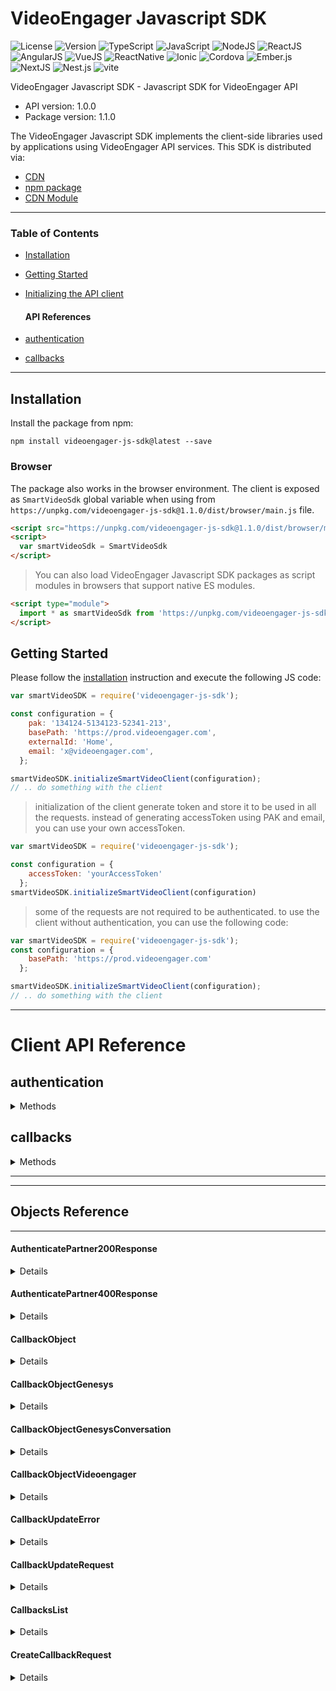 # VideoEngager Javascript SDK

<!-- BADGES -->
![License](https://img.shields.io/badge/license-MIT-blue.svg)
![Version](https://img.shields.io/npm/v/videoengager-api)
![TypeScript](https://img.shields.io/badge/TypeScript-Built%20in-succes)
![JavaScript](https://img.shields.io/badge/JavaScript-Built%20in-succes)
![NodeJS](https://img.shields.io/badge/NodeJS-Compatible-succes)
![ReactJS](https://img.shields.io/badge/ReactJS-Compatible-succes)
![AngularJS](https://img.shields.io/badge/AngularJS-Compatible-succes)
![VueJS](https://img.shields.io/badge/VueJS-Compatible-succes)
![ReactNative](https://img.shields.io/badge/ReactNative-Compatible-succes)
![Ionic](https://img.shields.io/badge/Ionic-Compatible-succes)
![Cordova](https://img.shields.io/badge/Cordova-Compatible-succes)
![Ember.js](https://img.shields.io/badge/Ember.js-Compatible-succes)
![NextJS](https://img.shields.io/badge/Next-Compatible-succes)
![Nest.js](https://img.shields.io/badge/Nest.js-Compatible-succes)
![vite](https://img.shields.io/badge/vite-Compatible-succes)
<!-- END BADGES -->

VideoEngager Javascript SDK - Javascript SDK for VideoEngager API
- API version: 1.0.0
- Package version: 1.1.0

The VideoEngager Javascript SDK implements the client-side libraries used by
applications using VideoEngager API services. This SDK is distributed via:

- [CDN](https://unpkg.com/videoengager-js-sdk@1.1.0/dist/browser/main.js)
- [npm package](https://www.npmjs.com/package/videoengager-js-sdk)
- [CDN Module](https://unpkg.com/videoengager-js-sdk@1.1.0/dist/esm/index.js)

---

### Table of Contents

- [Installation](#installation)
- [Getting Started](#getting-started)
- [Initializing the API client](#initializing-the-api-client)

  #### API References
- [authentication](#authentication)
- [callbacks](#callbacks)


---

## Installation

Install the package from npm:

```shell
npm install videoengager-js-sdk@latest --save
```

### Browser

The package also works in the browser environment. The client is exposed as `SmartVideoSdk` global variable when using from `https://unpkg.com/videoengager-js-sdk@1.1.0/dist/browser/main.js` file.

```html
<script src="https://unpkg.com/videoengager-js-sdk@1.1.0/dist/browser/main.js"></script>
<script>
  var smartVideoSdk = SmartVideoSdk
</script>
```

> You can also load VideoEngager Javascript SDK packages as script modules in browsers that support native ES modules.

```html
<script type="module">
  import * as smartVideoSdk from 'https://unpkg.com/videoengager-js-sdk@1.1.0/dist/esm/index.js';
</script>
```


## Getting Started

Please follow the [installation](#installation) instruction and execute the following JS code:

```javascript
var smartVideoSDK = require('videoengager-js-sdk');

const configuration = {
    pak: '134124-5134123-52341-213',
    basePath: 'https://prod.videoengager.com',
    externalId: 'Home',
    email: 'x@videoengager.com',
  };

smartVideoSDK.initializeSmartVideoClient(configuration);
// .. do something with the client
```

> initialization of the client generate token and store it to be used in all the requests.
> instead of generating accessToken using PAK and email, you can use your own accessToken.

```javascript
var smartVideoSDK = require('videoengager-js-sdk');

const configuration = {
    accessToken: 'yourAccessToken'
  };
smartVideoSDK.initializeSmartVideoClient(configuration)
```

> some of the requests are not required to be authenticated.
> to use the client without authentication, you can use the following code:

```javascript
var smartVideoSDK = require('videoengager-js-sdk');
const configuration = {
    basePath: 'https://prod.videoengager.com'
  };

smartVideoSDK.initializeSmartVideoClient(configuration);
// .. do something with the client
```
---

# Client API Reference



## authentication


<details>	
  <summary>Methods</summary>



### authenticatePartner

Authenticate Using Partner Access Key

This API will generate a token for the partner to use in the SDK

<details>

> Requires Authentication: false

#### Parameters

- **pak** (required) - TYPE:  [string](#string) - Partner API Key
- **externalId** (required) - TYPE:  [string](#string) - External ID
- **email** (required) - TYPE:  [string](#string) - partner email
  

```javascript

const response = await smartVideoSDK.authentication.authenticatePartner({
    pak,
    externalId,
    email
});

console.log(response.data); // response   

```

#### Return Type
> returns:  [AxiosPromise](https://github.com/axios/axios#response-schema)<[AuthenticatePartner200Response](#AuthenticatePartner200Response)>

> Example Response:
```json 
{
  "token_expiration" : 0,
  "token" : "eyJhbGciOiJIUzI1NXssInR5cCI6IkpXVCJ9.eyJfaWQiOiI2M2UxODhlNFEcwTNjNTY4ODAzYTljZTYiLCJwYWsiOiJERVYyIiwiaWF0IjoxNjc1NzkwODI5LCJleHAiOjE2NzgzODI4Mjl9.wIz7qVBUaWMxfH-IDCSkSWWsmKtc2QYPQoHpLUtLlAM"
}
```

</details>





</details>



## callbacks


<details>	
  <summary>Methods</summary>



### createCallback

Create New Genesys Callback

Notes.  *URL* is required, transferID is needed if you want to be able to deactive it later, pin will not be applied if brokerage settings doesn\'t allow it, if code is not provided, code automatically will be generated.

<details>

> Requires Authentication: true

#### Parameters

- **requestBody** (required) - TYPE:  [{ [key: string]: string; }](#{ [key: string]: string; }) - 
- **tenantId** (required) - TYPE:  [string](#string) - Tennant ID
  

```javascript

const response = await smartVideoSDK.callbacks.createCallback({
    requestBody,
    tenantId
});

console.log(response.data); // response   

```

#### Return Type
> returns:  [AxiosPromise](https://github.com/axios/axios#response-schema)<[CallbackObject](#CallbackObject)>

> Example Response:
```json 
{
  "genesys" : {
    "queueId" : "a1731678-13f6-4ab0-ac6d-f82813b7abee",
    "scriptId" : "950be2a3-65b7-461e-8ba2-f8fb62c2d95a",
    "conversation" : {
      "id" : "950be2a3-65b7-461e-8ba2-f8fb62c2d95a"
    }
  },
  "videoengager" : {
    "date" : 1676303962674,
    "code" : "k8DOH4",
    "subject" : "bla bla",
    "created" : "2023-02-13T15:59:22.684Z",
    "autoAnswer" : true,
    "active" : true,
    "meetingUrl" : "https://dev.videoengager.com/ve/k8DOH4",
    "duration" : 60,
    "phone" : "+971585194108",
    "name" : "Mamoun H",
    "agentUrl" : "https://dev.videoengager.com/ve/iqTF6W",
    "email" : "maamoon@callback.com",
    "scheduleId" : "82212b25-0976-2048-ed3e-6cb1fac47977",
    "customAttributes" : {
      "additionalProp1" : "value1",
      "additionalProp3" : "value2"
    }
  },
  "emailSent" : true,
  "icsCalendarData" : "BEGIN:VCALENDAR VERSION:2.0 CALSCALE:GREGORIAN PRODID:adamgibbons/ics METHOD:REQUEST X-PUBLISHED-TTL:PT1H BEGIN:VEVENT UID:82212b25-0976-2048-ed3e-6cb1fac47977 SUMMARY:Video Meeting DTSTAMP:20230213T155700Z DTSTART:20230213T155900Z SEQUENCE:1 DESCRIPTION:Start your video meeting by opening URL in your browser URL:https://dev.videoengager.com/ve/k8DOH4 LOCATION:https://dev.videoengager.com/ve/k8DOH4 STATUS:CONFIRMED CREATED:20230213T155900Z ATTENDEE;RSVP=TRUE;ROLE=OPT-PARTICIPANT;PARTSTAT=ACCEPTED;CN=Mamoun unde fined:mailto:maamoon@callback.com DURATION:PT60M END:VEVENT END:VCALENDAR"
}
```

</details>

---




### deleteCallbackByConversationId

remove callback by conversation ID

used to deactive remove callback by conversation ID

<details>

> Requires Authentication: true

#### Parameters

- **tenantId** (required) - TYPE:  [string](#string) - Tennant ID
- **conversationId** (required) - TYPE:  [string](#string) - Conversation ID
  

```javascript

const response = await smartVideoSDK.callbacks.deleteCallbackByConversationId({
    tenantId,
    conversationId
});

console.log(response.data); // response   

```

#### Return Type
> returns:  [AxiosPromise](https://github.com/axios/axios#response-schema)<[CallbackObject](#CallbackObject)>

> Example Response:
```json 
{
  "genesys" : {
    "queueId" : "a1731678-13f6-4ab0-ac6d-f82813b7abee",
    "scriptId" : "950be2a3-65b7-461e-8ba2-f8fb62c2d95a",
    "conversation" : {
      "id" : "950be2a3-65b7-461e-8ba2-f8fb62c2d95a"
    }
  },
  "videoengager" : {
    "date" : 1676303962674,
    "code" : "k8DOH4",
    "subject" : "bla bla",
    "created" : "2023-02-13T15:59:22.684Z",
    "autoAnswer" : true,
    "active" : true,
    "meetingUrl" : "https://dev.videoengager.com/ve/k8DOH4",
    "duration" : 60,
    "phone" : "+971585194108",
    "name" : "Mamoun H",
    "agentUrl" : "https://dev.videoengager.com/ve/iqTF6W",
    "email" : "maamoon@callback.com",
    "scheduleId" : "82212b25-0976-2048-ed3e-6cb1fac47977",
    "customAttributes" : {
      "additionalProp1" : "value1",
      "additionalProp3" : "value2"
    }
  },
  "emailSent" : true,
  "icsCalendarData" : "BEGIN:VCALENDAR VERSION:2.0 CALSCALE:GREGORIAN PRODID:adamgibbons/ics METHOD:REQUEST X-PUBLISHED-TTL:PT1H BEGIN:VEVENT UID:82212b25-0976-2048-ed3e-6cb1fac47977 SUMMARY:Video Meeting DTSTAMP:20230213T155700Z DTSTART:20230213T155900Z SEQUENCE:1 DESCRIPTION:Start your video meeting by opening URL in your browser URL:https://dev.videoengager.com/ve/k8DOH4 LOCATION:https://dev.videoengager.com/ve/k8DOH4 STATUS:CONFIRMED CREATED:20230213T155900Z ATTENDEE;RSVP=TRUE;ROLE=OPT-PARTICIPANT;PARTSTAT=ACCEPTED;CN=Mamoun unde fined:mailto:maamoon@callback.com DURATION:PT60M END:VEVENT END:VCALENDAR"
}
```

</details>

---




### getCallbackByConversationId

Get Single Callback

used to retrieve callback by conversation id

<details>

> Requires Authentication: true

#### Parameters

- **tenantId** (required) - TYPE:  [string](#string) - Tennant ID
- **conversationId** (required) - TYPE:  [string](#string) - Conversation ID
  

```javascript

const response = await smartVideoSDK.callbacks.getCallbackByConversationId({
    tenantId,
    conversationId
});

console.log(response.data); // response   

```

#### Return Type
> returns:  [AxiosPromise](https://github.com/axios/axios#response-schema)<[CallbackObject](#CallbackObject)>

> Example Response:
```json 
{
  "genesys" : {
    "queueId" : "a1731678-13f6-4ab0-ac6d-f82813b7abee",
    "scriptId" : "950be2a3-65b7-461e-8ba2-f8fb62c2d95a",
    "conversation" : {
      "id" : "950be2a3-65b7-461e-8ba2-f8fb62c2d95a"
    }
  },
  "videoengager" : {
    "date" : 1676303962674,
    "code" : "k8DOH4",
    "subject" : "bla bla",
    "created" : "2023-02-13T15:59:22.684Z",
    "autoAnswer" : true,
    "active" : true,
    "meetingUrl" : "https://dev.videoengager.com/ve/k8DOH4",
    "duration" : 60,
    "phone" : "+971585194108",
    "name" : "Mamoun H",
    "agentUrl" : "https://dev.videoengager.com/ve/iqTF6W",
    "email" : "maamoon@callback.com",
    "scheduleId" : "82212b25-0976-2048-ed3e-6cb1fac47977",
    "customAttributes" : {
      "additionalProp1" : "value1",
      "additionalProp3" : "value2"
    }
  },
  "emailSent" : true,
  "icsCalendarData" : "BEGIN:VCALENDAR VERSION:2.0 CALSCALE:GREGORIAN PRODID:adamgibbons/ics METHOD:REQUEST X-PUBLISHED-TTL:PT1H BEGIN:VEVENT UID:82212b25-0976-2048-ed3e-6cb1fac47977 SUMMARY:Video Meeting DTSTAMP:20230213T155700Z DTSTART:20230213T155900Z SEQUENCE:1 DESCRIPTION:Start your video meeting by opening URL in your browser URL:https://dev.videoengager.com/ve/k8DOH4 LOCATION:https://dev.videoengager.com/ve/k8DOH4 STATUS:CONFIRMED CREATED:20230213T155900Z ATTENDEE;RSVP=TRUE;ROLE=OPT-PARTICIPANT;PARTSTAT=ACCEPTED;CN=Mamoun unde fined:mailto:maamoon@callback.com DURATION:PT60M END:VEVENT END:VCALENDAR"
}
```

</details>

---




### getTennantAvailability

Get Availablity of tennant for tennant

should return Object of dates strings with true or false

<details>

> Requires Authentication: false

#### Parameters

- **tenantId** (required) - TYPE:  [string](#string) - Tennant ID
- **numberOfDays** (required) - TYPE:  [number](#number) - number of days to return
- **start** (required) - TYPE:  [string](#string) - start date (Number, Date ISO String, or Date)
  

```javascript

const response = await smartVideoSDK.callbacks.getTennantAvailability({
    tenantId,
    numberOfDays,
    start
});

console.log(response.data); // response   

```

#### Return Type
> returns:  [AxiosPromise](https://github.com/axios/axios#response-schema)<[{ [key: string]: number; }](#{ [key: string]: number; })>

> Example Response:
```json 
{
  "2023-02-13T15:59:22.684Z" : 1,
  "2023-02-13T16:59:22.684Z" : 1,
  "2023-02-13T17:59:22.684Z" : 0
}
```

</details>

---




### getTennantCalendar

Get Calendar configuration of tennant

Calendar configuration of tennant can be set in Settings page

<details>

> Requires Authentication: false

#### Parameters

- **tenantId** (required) - TYPE:  [string](#string) - Tennant ID
  

```javascript

const response = await smartVideoSDK.callbacks.getTennantCalendar({
    tenantId
});

console.log(response.data); // response   

```

#### Return Type
> returns:  [AxiosPromise](https://github.com/axios/axios#response-schema)<[string](#string)>


</details>

---




### listCallbacks

List Callbacks for specific tennant.

Returns a list of callbacks for specific tenant and period with Server Side Pagination, Sorting and Filtering.

<details>

> Requires Authentication: true

#### Parameters

- **tenantId** (required) - TYPE:  [string](#string) - Tenant ID
- **from** (required) - TYPE:  [string](#string) - start of the period
- **to** (required) - TYPE:  [string](#string) - End of the period
  
- **preferedAgent** - TYPE:  [string](#string) - filter result by preferred agent
- **orderBy** - TYPE:  [&#39;duration&#39; | &#39;created&#39; | &#39;date&#39; | &#39;canceled&#39;](#&#39;duration&#39; | &#39;created&#39; | &#39;date&#39; | &#39;canceled&#39;) - Order by (default is date)
- **asc** - TYPE:  [1 | -1](#1 | -1) - Order by ascending or descending
- **pageSize** - TYPE:  [number](#number) - Page size
- **page** - TYPE:  [number](#number) - Page number
- **searchBy** - TYPE:  [string](#string) - * Search by specific field (will search in all fields if not specified) &lt;br /&gt; * Allowed values: visitor.name, visitor.email, conversationId, visitor.phone, \&quot;customAttributes.*\&quot; * (where * is the name of the custom attribute) 
- **searchString** - TYPE:  [string](#string) - Search string
- **active** - TYPE:  [boolean](#boolean) - Filter by active or inactive
- **queueId** - TYPE:  [string](#string) - Filter by queue

```javascript

const response = await smartVideoSDK.callbacks.listCallbacks({
    tenantId,
    from,
    to,
    preferedAgent,
    orderBy,
    asc,
    pageSize,
    page,
    searchBy,
    searchString,
    active,
    queueId
});

console.log(response.data); // response   

```

#### Return Type
> returns:  [AxiosPromise](https://github.com/axios/axios#response-schema)<[CallbacksList](#CallbacksList)>

> Example Response:
```json 
{
  "queueId" : "82212b25-0976-2048-ed3e-6cb1fac47977",
  "data" : [ {
    "genesys" : {
      "queueId" : "a1731678-13f6-4ab0-ac6d-f82813b7abee",
      "scriptId" : "950be2a3-65b7-461e-8ba2-f8fb62c2d95a",
      "conversation" : {
        "id" : "950be2a3-65b7-461e-8ba2-f8fb62c2d95a"
      }
    },
    "videoengager" : {
      "date" : 1676303962674,
      "code" : "k8DOH4",
      "subject" : "bla bla",
      "created" : "2023-02-13T15:59:22.684Z",
      "autoAnswer" : true,
      "active" : true,
      "meetingUrl" : "https://dev.videoengager.com/ve/k8DOH4",
      "duration" : 60,
      "phone" : "+971585194108",
      "name" : "Mamoun H",
      "agentUrl" : "https://dev.videoengager.com/ve/iqTF6W",
      "email" : "maamoon@callback.com",
      "scheduleId" : "82212b25-0976-2048-ed3e-6cb1fac47977",
      "customAttributes" : {
        "additionalProp1" : "value1",
        "additionalProp3" : "value2"
      }
    },
    "emailSent" : true,
    "icsCalendarData" : "BEGIN:VCALENDAR VERSION:2.0 CALSCALE:GREGORIAN PRODID:adamgibbons/ics METHOD:REQUEST X-PUBLISHED-TTL:PT1H BEGIN:VEVENT UID:82212b25-0976-2048-ed3e-6cb1fac47977 SUMMARY:Video Meeting DTSTAMP:20230213T155700Z DTSTART:20230213T155900Z SEQUENCE:1 DESCRIPTION:Start your video meeting by opening URL in your browser URL:https://dev.videoengager.com/ve/k8DOH4 LOCATION:https://dev.videoengager.com/ve/k8DOH4 STATUS:CONFIRMED CREATED:20230213T155900Z ATTENDEE;RSVP=TRUE;ROLE=OPT-PARTICIPANT;PARTSTAT=ACCEPTED;CN=Mamoun unde fined:mailto:maamoon@callback.com DURATION:PT60M END:VEVENT END:VCALENDAR"
  }, {
    "genesys" : {
      "queueId" : "a1731678-13f6-4ab0-ac6d-f82813b7abee",
      "scriptId" : "950be2a3-65b7-461e-8ba2-f8fb62c2d95a",
      "conversation" : {
        "id" : "950be2a3-65b7-461e-8ba2-f8fb62c2d95a"
      }
    },
    "videoengager" : {
      "date" : 1676303962674,
      "code" : "k8DOH4",
      "subject" : "bla bla",
      "created" : "2023-02-13T15:59:22.684Z",
      "autoAnswer" : true,
      "active" : true,
      "meetingUrl" : "https://dev.videoengager.com/ve/k8DOH4",
      "duration" : 60,
      "phone" : "+971585194108",
      "name" : "Mamoun H",
      "agentUrl" : "https://dev.videoengager.com/ve/iqTF6W",
      "email" : "maamoon@callback.com",
      "scheduleId" : "82212b25-0976-2048-ed3e-6cb1fac47977",
      "customAttributes" : {
        "additionalProp1" : "value1",
        "additionalProp3" : "value2"
      }
    },
    "emailSent" : true,
    "icsCalendarData" : "BEGIN:VCALENDAR VERSION:2.0 CALSCALE:GREGORIAN PRODID:adamgibbons/ics METHOD:REQUEST X-PUBLISHED-TTL:PT1H BEGIN:VEVENT UID:82212b25-0976-2048-ed3e-6cb1fac47977 SUMMARY:Video Meeting DTSTAMP:20230213T155700Z DTSTART:20230213T155900Z SEQUENCE:1 DESCRIPTION:Start your video meeting by opening URL in your browser URL:https://dev.videoengager.com/ve/k8DOH4 LOCATION:https://dev.videoengager.com/ve/k8DOH4 STATUS:CONFIRMED CREATED:20230213T155900Z ATTENDEE;RSVP=TRUE;ROLE=OPT-PARTICIPANT;PARTSTAT=ACCEPTED;CN=Mamoun unde fined:mailto:maamoon@callback.com DURATION:PT60M END:VEVENT END:VCALENDAR"
  }, {
    "genesys" : {
      "queueId" : "a1731678-13f6-4ab0-ac6d-f82813b7abee",
      "scriptId" : "950be2a3-65b7-461e-8ba2-f8fb62c2d95a",
      "conversation" : {
        "id" : "950be2a3-65b7-461e-8ba2-f8fb62c2d95a"
      }
    },
    "videoengager" : {
      "date" : 1676303962674,
      "code" : "k8DOH4",
      "subject" : "bla bla",
      "created" : "2023-02-13T15:59:22.684Z",
      "autoAnswer" : true,
      "active" : true,
      "meetingUrl" : "https://dev.videoengager.com/ve/k8DOH4",
      "duration" : 60,
      "phone" : "+971585194108",
      "name" : "Mamoun H",
      "agentUrl" : "https://dev.videoengager.com/ve/iqTF6W",
      "email" : "maamoon@callback.com",
      "scheduleId" : "82212b25-0976-2048-ed3e-6cb1fac47977",
      "customAttributes" : {
        "additionalProp1" : "value1",
        "additionalProp3" : "value2"
      }
    },
    "emailSent" : true,
    "icsCalendarData" : "BEGIN:VCALENDAR VERSION:2.0 CALSCALE:GREGORIAN PRODID:adamgibbons/ics METHOD:REQUEST X-PUBLISHED-TTL:PT1H BEGIN:VEVENT UID:82212b25-0976-2048-ed3e-6cb1fac47977 SUMMARY:Video Meeting DTSTAMP:20230213T155700Z DTSTART:20230213T155900Z SEQUENCE:1 DESCRIPTION:Start your video meeting by opening URL in your browser URL:https://dev.videoengager.com/ve/k8DOH4 LOCATION:https://dev.videoengager.com/ve/k8DOH4 STATUS:CONFIRMED CREATED:20230213T155900Z ATTENDEE;RSVP=TRUE;ROLE=OPT-PARTICIPANT;PARTSTAT=ACCEPTED;CN=Mamoun unde fined:mailto:maamoon@callback.com DURATION:PT60M END:VEVENT END:VCALENDAR"
  }, {
    "genesys" : {
      "queueId" : "a1731678-13f6-4ab0-ac6d-f82813b7abee",
      "scriptId" : "950be2a3-65b7-461e-8ba2-f8fb62c2d95a",
      "conversation" : {
        "id" : "950be2a3-65b7-461e-8ba2-f8fb62c2d95a"
      }
    },
    "videoengager" : {
      "date" : 1676303962674,
      "code" : "k8DOH4",
      "subject" : "bla bla",
      "created" : "2023-02-13T15:59:22.684Z",
      "autoAnswer" : true,
      "active" : true,
      "meetingUrl" : "https://dev.videoengager.com/ve/k8DOH4",
      "duration" : 60,
      "phone" : "+971585194108",
      "name" : "Mamoun H",
      "agentUrl" : "https://dev.videoengager.com/ve/iqTF6W",
      "email" : "maamoon@callback.com",
      "scheduleId" : "82212b25-0976-2048-ed3e-6cb1fac47977",
      "customAttributes" : {
        "additionalProp1" : "value1",
        "additionalProp3" : "value2"
      }
    },
    "emailSent" : true,
    "icsCalendarData" : "BEGIN:VCALENDAR VERSION:2.0 CALSCALE:GREGORIAN PRODID:adamgibbons/ics METHOD:REQUEST X-PUBLISHED-TTL:PT1H BEGIN:VEVENT UID:82212b25-0976-2048-ed3e-6cb1fac47977 SUMMARY:Video Meeting DTSTAMP:20230213T155700Z DTSTART:20230213T155900Z SEQUENCE:1 DESCRIPTION:Start your video meeting by opening URL in your browser URL:https://dev.videoengager.com/ve/k8DOH4 LOCATION:https://dev.videoengager.com/ve/k8DOH4 STATUS:CONFIRMED CREATED:20230213T155900Z ATTENDEE;RSVP=TRUE;ROLE=OPT-PARTICIPANT;PARTSTAT=ACCEPTED;CN=Mamoun unde fined:mailto:maamoon@callback.com DURATION:PT60M END:VEVENT END:VCALENDAR"
  }, {
    "genesys" : {
      "queueId" : "a1731678-13f6-4ab0-ac6d-f82813b7abee",
      "scriptId" : "950be2a3-65b7-461e-8ba2-f8fb62c2d95a",
      "conversation" : {
        "id" : "950be2a3-65b7-461e-8ba2-f8fb62c2d95a"
      }
    },
    "videoengager" : {
      "date" : 1676303962674,
      "code" : "k8DOH4",
      "subject" : "bla bla",
      "created" : "2023-02-13T15:59:22.684Z",
      "autoAnswer" : true,
      "active" : true,
      "meetingUrl" : "https://dev.videoengager.com/ve/k8DOH4",
      "duration" : 60,
      "phone" : "+971585194108",
      "name" : "Mamoun H",
      "agentUrl" : "https://dev.videoengager.com/ve/iqTF6W",
      "email" : "maamoon@callback.com",
      "scheduleId" : "82212b25-0976-2048-ed3e-6cb1fac47977",
      "customAttributes" : {
        "additionalProp1" : "value1",
        "additionalProp3" : "value2"
      }
    },
    "emailSent" : true,
    "icsCalendarData" : "BEGIN:VCALENDAR VERSION:2.0 CALSCALE:GREGORIAN PRODID:adamgibbons/ics METHOD:REQUEST X-PUBLISHED-TTL:PT1H BEGIN:VEVENT UID:82212b25-0976-2048-ed3e-6cb1fac47977 SUMMARY:Video Meeting DTSTAMP:20230213T155700Z DTSTART:20230213T155900Z SEQUENCE:1 DESCRIPTION:Start your video meeting by opening URL in your browser URL:https://dev.videoengager.com/ve/k8DOH4 LOCATION:https://dev.videoengager.com/ve/k8DOH4 STATUS:CONFIRMED CREATED:20230213T155900Z ATTENDEE;RSVP=TRUE;ROLE=OPT-PARTICIPANT;PARTSTAT=ACCEPTED;CN=Mamoun unde fined:mailto:maamoon@callback.com DURATION:PT60M END:VEVENT END:VCALENDAR"
  } ],
  "preferedAgent" : "82212b25-0976-2048-ed3e-6cb1fac47977",
  "count" : 52,
  "searchBy" : "customAttributes.customID",
  "pageSize" : 100,
  "orderBy" : "date",
  "active" : true,
  "asc" : 1,
  "searchString" : "asdasd",
  "from" : "2023-02-13T15:59:22.684Z",
  "to" : "2023-02-13T15:59:22.684Z",
  "page" : 1
}
```

</details>

---




### removeCallbackByScheduleId

remove callback by schedule ID

used to deactive remove callback by schedule ID

<details>

> Requires Authentication: true

#### Parameters

- **tenantId** (required) - TYPE:  [string](#string) - Tennant ID
- **scheduleId** (required) - TYPE:  [string](#string) - Schedule ID
  

```javascript

const response = await smartVideoSDK.callbacks.removeCallbackByScheduleId({
    tenantId,
    scheduleId
});

console.log(response.data); // response   

```

#### Return Type
> returns:  [AxiosPromise](https://github.com/axios/axios#response-schema)<[CallbackObject](#CallbackObject)>

> Example Response:
```json 
{
  "genesys" : {
    "queueId" : "a1731678-13f6-4ab0-ac6d-f82813b7abee",
    "scriptId" : "950be2a3-65b7-461e-8ba2-f8fb62c2d95a",
    "conversation" : {
      "id" : "950be2a3-65b7-461e-8ba2-f8fb62c2d95a"
    }
  },
  "videoengager" : {
    "date" : 1676303962674,
    "code" : "k8DOH4",
    "subject" : "bla bla",
    "created" : "2023-02-13T15:59:22.684Z",
    "autoAnswer" : true,
    "active" : true,
    "meetingUrl" : "https://dev.videoengager.com/ve/k8DOH4",
    "duration" : 60,
    "phone" : "+971585194108",
    "name" : "Mamoun H",
    "agentUrl" : "https://dev.videoengager.com/ve/iqTF6W",
    "email" : "maamoon@callback.com",
    "scheduleId" : "82212b25-0976-2048-ed3e-6cb1fac47977",
    "customAttributes" : {
      "additionalProp1" : "value1",
      "additionalProp3" : "value2"
    }
  },
  "emailSent" : true,
  "icsCalendarData" : "BEGIN:VCALENDAR VERSION:2.0 CALSCALE:GREGORIAN PRODID:adamgibbons/ics METHOD:REQUEST X-PUBLISHED-TTL:PT1H BEGIN:VEVENT UID:82212b25-0976-2048-ed3e-6cb1fac47977 SUMMARY:Video Meeting DTSTAMP:20230213T155700Z DTSTART:20230213T155900Z SEQUENCE:1 DESCRIPTION:Start your video meeting by opening URL in your browser URL:https://dev.videoengager.com/ve/k8DOH4 LOCATION:https://dev.videoengager.com/ve/k8DOH4 STATUS:CONFIRMED CREATED:20230213T155900Z ATTENDEE;RSVP=TRUE;ROLE=OPT-PARTICIPANT;PARTSTAT=ACCEPTED;CN=Mamoun unde fined:mailto:maamoon@callback.com DURATION:PT60M END:VEVENT END:VCALENDAR"
}
```

</details>

---




### updateCallbackByConversationId

Update Single Callback

used to update callback schedule time by conversation id

<details>

> Requires Authentication: true

#### Parameters

- **callbackUpdateRequest** (required) - TYPE:  [CallbackUpdateRequest](#CallbackUpdateRequest) - callback object
- **tenantId** (required) - TYPE:  [string](#string) - Tennant ID
- **conversationId** (required) - TYPE:  [string](#string) - Conversation ID
  

```javascript

const response = await smartVideoSDK.callbacks.updateCallbackByConversationId({
    callbackUpdateRequest,
    tenantId,
    conversationId
});

console.log(response.data); // response   

```

#### Return Type
> returns:  [AxiosPromise](https://github.com/axios/axios#response-schema)<[CallbackObject](#CallbackObject)>

> Example Response:
```json 
{
  "genesys" : {
    "queueId" : "a1731678-13f6-4ab0-ac6d-f82813b7abee",
    "scriptId" : "950be2a3-65b7-461e-8ba2-f8fb62c2d95a",
    "conversation" : {
      "id" : "950be2a3-65b7-461e-8ba2-f8fb62c2d95a"
    }
  },
  "videoengager" : {
    "date" : 1676303962674,
    "code" : "k8DOH4",
    "subject" : "bla bla",
    "created" : "2023-02-13T15:59:22.684Z",
    "autoAnswer" : true,
    "active" : true,
    "meetingUrl" : "https://dev.videoengager.com/ve/k8DOH4",
    "duration" : 60,
    "phone" : "+971585194108",
    "name" : "Mamoun H",
    "agentUrl" : "https://dev.videoengager.com/ve/iqTF6W",
    "email" : "maamoon@callback.com",
    "scheduleId" : "82212b25-0976-2048-ed3e-6cb1fac47977",
    "customAttributes" : {
      "additionalProp1" : "value1",
      "additionalProp3" : "value2"
    }
  },
  "emailSent" : true,
  "icsCalendarData" : "BEGIN:VCALENDAR VERSION:2.0 CALSCALE:GREGORIAN PRODID:adamgibbons/ics METHOD:REQUEST X-PUBLISHED-TTL:PT1H BEGIN:VEVENT UID:82212b25-0976-2048-ed3e-6cb1fac47977 SUMMARY:Video Meeting DTSTAMP:20230213T155700Z DTSTART:20230213T155900Z SEQUENCE:1 DESCRIPTION:Start your video meeting by opening URL in your browser URL:https://dev.videoengager.com/ve/k8DOH4 LOCATION:https://dev.videoengager.com/ve/k8DOH4 STATUS:CONFIRMED CREATED:20230213T155900Z ATTENDEE;RSVP=TRUE;ROLE=OPT-PARTICIPANT;PARTSTAT=ACCEPTED;CN=Mamoun unde fined:mailto:maamoon@callback.com DURATION:PT60M END:VEVENT END:VCALENDAR"
}
```

</details>





</details>





---
---
## Objects Reference
---


#### AuthenticatePartner200Response

<details>

### Properties

| Name | Type | Description | Notes |
|------------ | ------------- | ------------- | -------------|
| **token** | **string** |  | [optional] [default to undefined] |
| **token_expiration** | **number** |  | [optional] [default to undefined] |

</details>

#### AuthenticatePartner400Response

<details>

### Properties

| Name | Type | Description | Notes |
|------------ | ------------- | ------------- | -------------|
| **error** | **string** |  | [optional] [default to undefined] |

</details>

#### CallbackObject

<details>

### Properties

| Name | Type | Description | Notes |
|------------ | ------------- | ------------- | -------------|
| **genesys** | [**CallbackObjectGenesys**](#CallbackObjectGenesys) |  | [optional] [default to undefined] |
| **videoengager** | [**CallbackObjectVideoengager**](#CallbackObjectVideoengager) |  | [optional] [default to undefined] |
| **icsCalendarData** | **string** | ics Data, can be downloaded as ics file, and then send as attachment in the mail | [optional] [default to undefined] |
| **emailSent** | **boolean** | wether notification email has been send to visitor or not | [optional] [default to undefined] |

</details>

#### CallbackObjectGenesys

<details>

### Properties

| Name | Type | Description | Notes |
|------------ | ------------- | ------------- | -------------|
| **scriptId** | **string** |  | [optional] [default to undefined] |
| **queueId** | **string** |  | [optional] [default to undefined] |
| **conversation** | [**CallbackObjectGenesysConversation**](#CallbackObjectGenesysConversation) |  | [optional] [default to undefined] |

</details>

#### CallbackObjectGenesysConversation

<details>

### Properties

| Name | Type | Description | Notes |
|------------ | ------------- | ------------- | -------------|
| **id** | **string** |  | [default to undefined] |

</details>

#### CallbackObjectVideoengager

<details>

### Properties

| Name | Type | Description | Notes |
|------------ | ------------- | ------------- | -------------|
| **autoAnswer** | **boolean** |  | [default to undefined] |
| **name** | **string** | visitor Name | [default to undefined] |
| **email** | **string** | visitor Email | [default to undefined] |
| **phone** | **string** | visitor Phone | [default to undefined] |
| **subject** | **string** | subject | [default to undefined] |
| **meetingUrl** | **string** | Visitor Join Meeting URL | [default to undefined] |
| **code** | **string** | Short URL Code for generating short URL | [default to undefined] |
| **date** | **number** | scheduled Time | [default to undefined] |
| **agentUrl** | **string** | Agent Meeting URL, Only Available upon creation | [optional] [default to undefined] |
| **created** | **string** | Created At | [default to undefined] |
| **duration** | **number** | Duration of callback in minutes | [default to undefined] |
| **scheduleId** | **string** | scheduleId | [default to undefined] |
| **customAttributes** | **{ [key: string]: string; }** | Custom Attributes | [optional] [default to undefined] |
| **active** | **boolean** | wether this callback is active or canceled | [default to undefined] |

</details>

#### CallbackUpdateError

<details>

### Properties

| Name | Type | Description | Notes |
|------------ | ------------- | ------------- | -------------|
| **error** | **string** |  | [optional] [default to undefined] |

</details>

#### CallbackUpdateRequest

<details>

### Properties

| Name | Type | Description | Notes |
|------------ | ------------- | ------------- | -------------|
| **date** | **string** | Date to update callback to (ISO 8601 format), Note that date should be in the future and not more than 30 days from now | [default to undefined] |

</details>

#### CallbacksList

<details>

### Properties

| Name | Type | Description | Notes |
|------------ | ------------- | ------------- | -------------|
| **data** | [**Array&lt;CallbackObject&gt;**](#Array&lt;CallbackObject&gt;) |  | [optional] [default to undefined] |
| **from** | **string** |  | [optional] [default to undefined] |
| **to** | **string** |  | [optional] [default to undefined] |
| **count** | **number** |  | [optional] [default to undefined] |
| **page** | **number** |  | [optional] [default to undefined] |
| **pageSize** | **number** |  | [optional] [default to undefined] |
| **orderBy** | **string** |  | [optional] [default to undefined] |
| **asc** | **number** |  | [optional] [default to undefined] |
| **preferedAgent** | **string** |  | [optional] [default to undefined] |
| **active** | **boolean** |  | [optional] [default to undefined] |
| **queueId** | **string** |  | [optional] [default to undefined] |
| **searchBy** | **string** |  | [optional] [default to undefined] |
| **searchString** | **string** |  | [optional] [default to undefined] |

</details>

#### CreateCallbackRequest

<details>

### Properties

| Name | Type | Description | Notes |
|------------ | ------------- | ------------- | -------------|
| **preferedAgent** | **string** | used to add agent ID preferred routing, MUST exist if callbackOwned is True; | [optional] [default to undefined] |
| **callbackOwned** | **boolean** | used to give prefered Agent ownership of the callback, will not work without prefered Agent ID | [optional] [default to undefined] |
| **firstname** | **string** |  | [default to undefined] |
| **lastname** | **string** |  | [optional] [default to undefined] |
| **customer_email** | **string** |  | [default to undefined] |
| **creator** | **string** | Identify the creater of the scheduled meeting. | [optional] [default to undefined] |
| **_customer_number** | **string** |  | [default to undefined] |
| **_desired_time** | **string** |  | [default to undefined] |
| **veSubject** | **string** |  | [optional] [default to undefined] |
| **customer_subject** | **string** |  | [optional] [default to undefined] |
| **scriptId** | **string** | used to add script ID  to the callback (if not provided, default script in settings will be used) | [optional] [default to undefined] |
| **queueId** | **string** | used to add queue ID  to the callback (if not provided, default script in settings will be used) | [optional] [default to undefined] |

</details>
